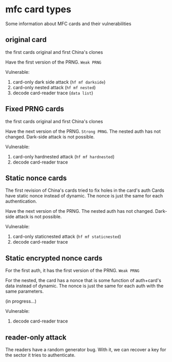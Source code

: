 # mfc card types

Some information about MFC cards and their vulnerabilities

## original card
the first cards original and first China's clones

Have the first version of the PRNG. `Weak PRNG`

Vulnerable:
1. card-only dark side attack (`hf mf darkside`)
2. card-only nested attack (`hf mf nested`)
3. decode card-reader trace (`data list`)

## Fixed PRNG cards
the first cards original and first China's clones

Have the next version of the PRNG. `Strong PRNG`. The nested auth has not changed. Dark-side attack is not possible.

Vulnerable:
1. card-only hardnested attack (`hf mf hardnested`)
2. decode card-reader trace

## Static nonce cards

The first revision of China's cards tried to fix holes in the card's auth
Cards have static nonce instead of dynamic. The nonce is just the same for each authentication.

Have the next version of the PRNG. The nested auth has not changed. Dark-side attack is not possible.

Vulnerable:
1. card-only staticnested attack (`hf mf staticnested`)
2. decode card-reader trace

## Static encrypted nonce cards

For the first auth, it has the first version of the PRNG. `Weak PRNG`

For the nested, the card has a nonce that is some function of auth+card's data instead of dynamic. 
The nonce is just the same for each auth with the same parameters.

(in progress...)

Vulnerable:
1. decode card-reader trace

## reader-only attack

The readers have a random generator bug. With it, we can recover a key for the sector it tries to authenticate.
